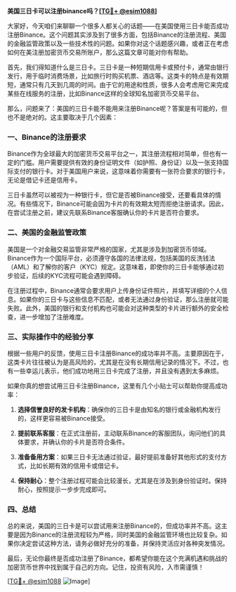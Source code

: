 **美国三日卡可以注册binance吗？[[TG💪+ @esim1088](https://t.me/s/esim1088)]**

大家好，今天咱们来聊聊一个很多人都关心的话题——在美国使用三日卡能否成功注册Binance。这个问题其实涉及到了很多方面，包括Binance的注册流程、美国的金融监管政策以及一些技术性的问题。如果你对这个话题感兴趣，或者正在考虑如何在美注册加密货币交易所账户，那么这篇文章可能对你有帮助。

首先，我们得知道什么是三日卡。三日卡是一种短期信用卡或预付卡，通常由银行发行，用于临时消费场景，比如旅行时购买机票、酒店等。这类卡的特点是有效期短，通常只有几天到几周的时间。由于它的用途和性质，很多人会考虑用它来完成某些在线服务的注册，比如Binance这样的全球知名加密货币交易平台。

那么，问题来了：美国的三日卡能不能用来注册Binance呢？答案是有可能的，但也不是绝对的。这主要取决于几个因素：

### 一、Binance的注册要求

Binance作为全球最大的加密货币交易平台之一，其注册流程相对简单，但也有一定的门槛。用户需要提供有效的身份证明文件（如护照、身份证）以及一张支持国际支付的银行卡。对于美国用户来说，这意味着你需要有一张符合要求的银行卡，无论是借记卡还是信用卡。

三日卡虽然可以被视为一种银行卡，但它是否被Binance接受，还要看具体的情况。有些情况下，Binance可能会因为卡片的有效期太短而拒绝注册请求。因此，在尝试注册之前，建议先联系Binance客服确认你的卡片是否符合要求。

### 二、美国的金融监管政策

美国是一个对金融交易监管非常严格的国家，尤其是涉及到加密货币领域。Binance作为一个国际平台，必须遵守各国的法律法规，包括美国的反洗钱法（AML）和了解你的客户（KYC）规定。这意味着，即使你的三日卡能够通过初步验证，后续的KYC流程可能会遇到障碍。

在注册过程中，Binance通常会要求用户上传身份证件照片，并填写详细的个人信息。如果你的三日卡与这些信息不匹配，或者无法通过身份验证，那么注册就可能失败。此外，美国的银行和支付机构也可能会对这种类型的卡片进行额外的安全检查，进一步增加了注册难度。

### 三、实际操作中的经验分享

根据一些用户的反馈，使用三日卡注册Binance的成功率并不高。主要原因在于，这类卡片往往被认为是高风险的，尤其是在没有长期信用记录的情况下。不过，也有一些幸运儿表示，他们成功地用三日卡完成了注册，并且没有遇到太多麻烦。

如果你真的想尝试用三日卡注册Binance，这里有几个小贴士可以帮助你提高成功率：

1. **选择信誉良好的发卡机构**：确保你的三日卡是由知名的银行或金融机构发行的，这样更容易被Binance接受。
   
2. **提前联系客服**：在正式注册前，主动联系Binance的客服团队，询问他们的具体要求，并确认你的卡片是否符合条件。

3. **准备备用方案**：如果三日卡无法通过验证，最好提前准备好其他形式的支付方式，比如长期有效的信用卡或借记卡。

4. **保持耐心**：整个注册过程可能会比较漫长，尤其是在涉及到身份验证时。保持耐心，按照提示一步步完成即可。

### 四、总结

总的来说，美国的三日卡是可以尝试用来注册Binance的，但成功率并不高。这主要是因为Binance的注册流程较为严格，同时美国的金融监管环境也比较复杂。如果你决定尝试这种方法，请务必做好充分的准备，并保持灵活应对各种突发情况。

最后，无论你最终是否成功注册了Binance，都希望你能在这个充满机遇和挑战的加密货币世界中找到属于自己的方向。记住，投资有风险，入市需谨慎！

[[TG💪+ @esim1088](https://t.me/s/esim1088) ![Image](https://i.postimg.cc/4NQfJmqS/Snipaste-2025-05-13-00-14-12.png)]